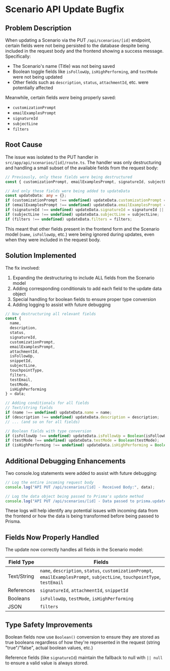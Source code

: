# Scenario API Update Bugfix

## Problem Description

When updating a Scenario via the PUT `/api/scenarios/[id]` endpoint, certain fields were not being persisted to the database despite being included in the request body and the frontend showing a success message. Specifically:

- The Scenario's name (Title) was not being saved
- Boolean toggle fields like `isFollowUp`, `isHighPerforming`, and `testMode` were not being updated
- Other fields such as `description`, `status`, `attachmentId`, etc. were potentially affected

Meanwhile, certain fields *were* being properly saved:
- `customizationPrompt`
- `emailExamplesPrompt` 
- `signatureId`
- `subjectLine`
- `filters`

## Root Cause

The issue was isolated to the PUT handler in `src/app/api/scenarios/[id]/route.ts`. The handler was only destructuring and handling a small subset of the available fields from the request body:

```typescript
// Previously, only these fields were being destructured
const { customizationPrompt, emailExamplesPrompt, signatureId, subjectLine, filters } = data;

// And only these fields were being added to updateData
const updateData: any = {};
if (customizationPrompt !== undefined) updateData.customizationPrompt = customizationPrompt;
if (emailExamplesPrompt !== undefined) updateData.emailExamplesPrompt = emailExamplesPrompt;
if (signatureId !== undefined) updateData.signatureId = signatureId || null;
if (subjectLine !== undefined) updateData.subjectLine = subjectLine;
if (filters !== undefined) updateData.filters = filters;
```

This meant that other fields present in the frontend form and the Scenario model (`name`, `isFollowUp`, etc.) were being ignored during updates, even when they were included in the request body.

## Solution Implemented

The fix involved:

1. Expanding the destructuring to include ALL fields from the Scenario model
2. Adding corresponding conditionals to add each field to the update data object
3. Special handling for boolean fields to ensure proper type conversion
4. Adding logging to assist with future debugging

```typescript
// Now destructuring all relevant fields
const { 
  name, 
  description, 
  status, 
  signatureId, 
  customizationPrompt, 
  emailExamplesPrompt, 
  attachmentId, 
  isFollowUp, 
  snippetId, 
  subjectLine, 
  touchpointType, 
  filters, 
  testEmail, 
  testMode,
  isHighPerforming 
} = data;

// Adding conditionals for all fields
// Text/string fields
if (name !== undefined) updateData.name = name;
if (description !== undefined) updateData.description = description;
// ... (and so on for all fields)

// Boolean fields with type conversion
if (isFollowUp !== undefined) updateData.isFollowUp = Boolean(isFollowUp);
if (testMode !== undefined) updateData.testMode = Boolean(testMode);
if (isHighPerforming !== undefined) updateData.isHighPerforming = Boolean(isHighPerforming);
```

## Additional Debugging Enhancements

Two console.log statements were added to assist with future debugging:

```typescript
// Log the entire incoming request body
console.log("API PUT /api/scenarios/[id] - Received Body:", data);

// Log the data object being passed to Prisma's update method
console.log("API PUT /api/scenarios/[id] - Data passed to prisma.update:", updateData);
```

These logs will help identify any potential issues with incoming data from the frontend or how the data is being transformed before being passed to Prisma.

## Fields Now Properly Handled

The update now correctly handles all fields in the Scenario model:

| Field Type | Fields |
|------------|--------|
| Text/String | `name`, `description`, `status`, `customizationPrompt`, `emailExamplesPrompt`, `subjectLine`, `touchpointType`, `testEmail` |
| References | `signatureId`, `attachmentId`, `snippetId` |
| Booleans | `isFollowUp`, `testMode`, `isHighPerforming` |
| JSON | `filters` |

## Type Safety Improvements

Boolean fields now use `Boolean()` conversion to ensure they are stored as true booleans regardless of how they're represented in the request (string "true"/"false", actual boolean values, etc.)

Reference fields (like `signatureId`) maintain the fallback to null with `|| null` to ensure a valid value is always stored.
